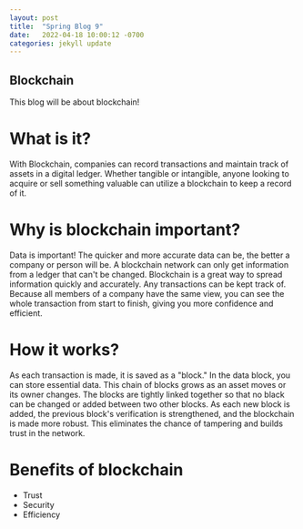```yaml
---
layout: post
title:  "Spring Blog 9"
date:   2022-04-18 10:00:12 -0700
categories: jekyll update
---
```

## Blockchain
This blog will be about blockchain!

# What is it?
With Blockchain, companies can record transactions and maintain track of assets in a digital ledger. Whether tangible or intangible, anyone looking to acquire or sell something valuable can utilize a blockchain to keep a record of it.

# Why is blockchain important? 
Data is important! The quicker and more accurate data can be, the better a company or person will be. A blockchain network can only get information from a ledger that can't be changed. Blockchain is a great way to spread information quickly and accurately. Any transactions can be kept track of. Because all members of a company have the same view, you can see the whole transaction from start to finish, giving you more confidence and efficient.

# How it works?
As each transaction is made, it is saved as a "block." In the data block, you can store essential data. This chain of blocks grows as an asset moves or its owner changes. The blocks are tightly linked together so that no black can be changed or added between two other blocks. As each new block is added, the previous block's verification is strengthened, and the blockchain is made more robust. This eliminates the chance of tampering and builds trust in the network.

# Benefits of blockchain
* Trust
* Security
* Efficiency 